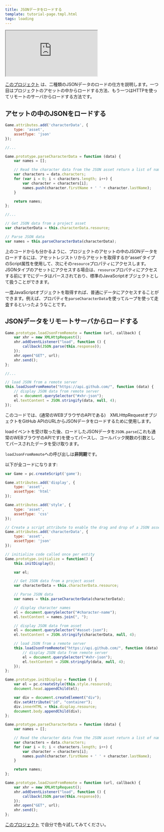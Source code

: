 ```yaml
---
title: JSONデータをロードする
template: tutorial-page.tmpl.html
tags: loading
---
```


<iframe src="https://playcanv.as/p/cHnXIXoN/" ></iframe>

[このプロジェクト][1] は、二種類のJSONデータのロードの仕方を説明します。一つ目はプロジェクトのアセットの中からロードする方法、もう一つはHTTPを使ってリモートのサーバからロードする方法です。

## アセットの中のJSONをロードする

```javascript
Game.attributes.add('characterData', {
    type: 'asset',
    assetType: 'json'
});

//...

Game.prototype.parseCharacterData = function (data) {
    var names = [];

    // Read the character data from the JSON asset return a list of names
    var characters = data.characters;
    for (var i = 0; i < characters.length; i++) {
        var character = characters[i];
        names.push(character.firstName + ' ' + character.lastName);
    }

    return names;
};

//...

// Get JSON data from a project asset
var characterData = this.characterData.resource;

// Parse JSON data
var names = this.parseCharacterData(characterData);
```

上のコードからも分かるように、プロジェクトのアセットの中のJSONデータをロードするには、アセットレジストリからアセットを取得するか'asset'タイプのScript属性を使用して、次にその`resource`プロパティにアクセスします。JSONタイプのアセットにアクセスする場合は、`resource`プロパティにアクセスする前にすでにデータはパースされており、標準のJavaScriptオブジェクトとして扱うことができます。

一度JavaScriptオブジェクトを取得すれば、普通にデータにアクセスすることができます。例えば、プロパティを`parseCharacterData`を使ってループを使って走査するといったようなことです。

## JSONデータをリモートサーバからロードする

```javascript
Game.prototype.loadJsonFromRemote = function (url, callback) {
    var xhr = new XMLHttpRequest();
    xhr.addEventListener("load", function () {
        callback(JSON.parse(this.response));
    });
    xhr.open("GET", url);
    xhr.send();
};

//...

// load JSON from a remote server
this.loadJsonFromRemote("https://api.github.com/", function (data) {
    // display JSON data from remote server
    el = document.querySelector("#xhr-json");
    el.textContent = JSON.stringify(data, null, 4);
});

```

このコードでは、(通常のWEBブラウザのAPIである)　XMLHttpRequestオブジェクトをGitHub APIのURLからJSONデータをロードするために使用します。

loadイベントを受け取った後、ロードしたJSONデータを`JSON.parse`(これも通常のWEBブラウザのAPIです)を使ってパースし、コールバック関数の引数としてパースされたデータを受け取ります。

`loadJsonFromRemote`への呼び出しは**非同期**です。

以下が全コードになります:

```javascript
var Game = pc.createScript('game');

Game.attributes.add('display', {
    type: 'asset',
    assetType: 'html'
});

Game.attributes.add('style', {
    type: 'asset',
    assetType: 'css'
});

// Create a script attribute to enable the drag and drop of a JSON asset containing character data
Game.attributes.add('characterData', {
    type: 'asset',
    assetType: 'json'
});

// initialize code called once per entity
Game.prototype.initialize = function() {
    this.initDisplay();

    var el;

    // Get JSON data from a project asset
    var characterData = this.characterData.resource;

    // Parse JSON data
    var names = this.parseCharacterData(characterData);

    // display character names
    el = document.querySelector("#character-name");
    el.textContent = names.join(", ");

    // display JSON data from asset
    el = document.querySelector("#asset-json");
    el.textContent = JSON.stringify(characterData, null, 4);

    // load JSON from a remote server
    this.loadJsonFromRemote("https://api.github.com/", function (data) {
        // display JSON data from remote server
        el = document.querySelector("#xhr-json");
        el.textContent = JSON.stringify(data, null, 4);
    });
};

Game.prototype.initDisplay = function () {
    var el = pc.createStyle(this.style.resource);
    document.head.appendChild(el);

    var div = document.createElement("div");
    div.setAttribute("id", "container");
    div.innerHTML = this.display.resource;
    document.body.appendChild(div);
};

Game.prototype.parseCharacterData = function (data) {
    var names = [];

    // Read the character data from the JSON asset return a list of names
    var characters = data.characters;
    for (var i = 0; i < characters.length; i++) {
        var character = characters[i];
        names.push(character.firstName + ' ' + character.lastName);
    }

    return names;
};

Game.prototype.loadJsonFromRemote = function (url, callback) {
    var xhr = new XMLHttpRequest();
    xhr.addEventListener("load", function () {
        callback(JSON.parse(this.response));
    });
    xhr.open("GET", url);
    xhr.send();
};
```

[このプロジェクト][1] で自分で色々試してみてください。

[1]: https://playcanvas.com/project/405827


